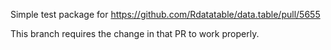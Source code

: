 Simple test package for https://github.com/Rdatatable/data.table/pull/5655

This branch requires the change in that PR to work properly.
